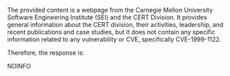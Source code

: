 The provided content is a webpage from the Carnegie Mellon University Software Engineering Institute (SEI) and the CERT Division. It provides general information about the CERT division, their activities, leadership, and recent publications and case studies, but it does not contain any specific information related to any vulnerability or CVE, specifically CVE-1999-1122.

Therefore, the response is:

NOINFO